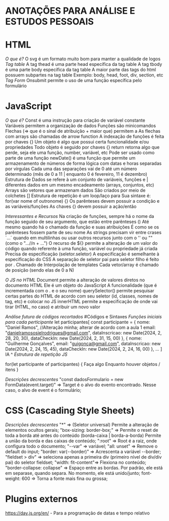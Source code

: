 # ANOTAÇÕES PARA ANÁLISE E ESTUDOS PESSOAIS

# HTML
  *O que é?*
      O svg é um formato muito bom para manter a qualidade de logos
  *Tag table*
    A tag thead é uma parte head específica da tag table
    A tag tbody é uma parte body específica da tag table
    A maior parte das tags do html possuem subpartes na tag table 
      Exemplo: body, head, foot, div, section, etc
  *Tag Form*
    Onsubmit permite o uso de uma função específica pelo formulário
# JavaScript
  *O que é?*
    Const é uma instrução para criação de variável constante
    Variáveis permitem a organização de dados
    Funções são minicomandos
    Flechas (=> que é o sinal de atribuição + maior que)
      permitem a 
      As flechas com arrays são chamadas de arrow function
    A indexação de funções é feita por chaves {}
    Um objeto é algo que possui certa funcionalidade e/ou propriedades
      Todo objeto é seguido por chaves {}
    return retorna algo que perde, seja ele uma função, number, variável, etc
      Pode ser usado como parte de uma função
    newDate() é uma função que permite um armazenamento de números de forma lógica com datas e horas separadas por vírgulas
      Cada uma das separações vai de 0 até um número determinado (mês de 0 a 11 | enquanto 0 é fevereiro, 11 é dezembro)
    Estrutura de Dados se refere à um conjunto de variáveis, funções e | diferentes dados em um mesmo encadeamento (arrays, conjuntos, etc)
    Arrays são vetores que armazenam dados
      São criados por meio de colchetes []
    Estrutura de repetição é um loop/laço para
      Sua sintaxe é: for(var nome of outronome) {}
        Os parênteses devem possuir a condição e as variáveis/funções
        As chaves {} devem possuir a ação/então
    
  *Interessantes e Recursos*
    Na criação de funções, sempre há o nome da função seguido de seu argumento, que estão entre parênteses ()
      Até mesmo quando há o chamado da função e suas atribuições
      É como se os parênteses fossem parte de seu nome
      As strings precisam vir entre crases ´...´ quando em multilinhas ou usar outros recursos junto com o '' ou "" (como o "...//n + ...")
    O recurso de ${} permite a alteração de um valor do código quando referente à uma função, variável ou propriedade já criada
      Precisa de especificação (seletor.seletor)
        A especificação é semelhante à especificação do CSS
        A separação de seletor pai para seletor filho é feito por .
      Chamado de Interpolação de templates 
    Cada vetor/array é chamado de posição (sendo elas de 0 a N)

  *O JS no HTML*
  Document permite a alteração de valores diretos no documento HTML
    Ele é um objeto do JavaScript
    A funcionalidade (que é incrementada com o . e o seu nome) querySelector() permite pesquisar certas partes do HTML de acordo com seu seletor (id, classes, nomes de tag, etc) e colocar no JS
    innerHTML permite a especificação de onde vai tirar (HTML, no caso) e atribuir um novo valor

  *Análise futura de códigos recortados*
  #Códigos e Sintaxes
    *Funções iniciais para cada perticipante*
    let participantes[
    const participante = {
      nome: "Daniel Ramos", //Alteração minha; alterar de acordo com a aula 1
      email: "danielramososielrodrigues@gmail.com",
      dataInscricao: new Date(2024, 2, 28, 20, 30),
      dataCheckIn: new Date(2024, 2, 31, 15, 00)
      },
      {
    nome: "Guilherme Gonçalves",
    email: "guigonça@gmail.com",
    dataInscricao: new Date(2024, 2, 24, 15, 45),
    dataCheckIn: new Date(2024, 2, 24, 16, 00)
      },
      ...
    ]
    IA ^
  *Estrutura de repetição JS*

for(let participante of participantes) {
  Faça algo
  Enquanto houver objetos / itens
}

  *Descrições decrescentes*
  "const dadosFormulario = new FormData(event.target)" => Target é o alvo do evento encontrado. Nesse caso, o alvo de event é o formulário;
  
  

# CSS (Cascading Style Sheets)
  *Descrições decrescentes*
    "*" => (Seletor universal) Permite a alteração de elementos ocultos gerais;
    "box-sizing: border-box;" => Permite o reset de toda a borda até antes do conteúdo (borda-caixa | borda-a-borda) Permite a união da borda e das caixas de conteúdo;
    ":root" => Root é a raiz, onde configura todo o documento;
    "--var" => variável;
    "all: unset" => Remove o default do input;
    "border: var(--border)" => Acrescenta a variável --border;
    "fieldset > div" => seleciona apenas a primeira div (primeiro nível de div/div pai) do seletor fieldset;
    "width: fit-content"=> Flexiona no conteúdo;
    "border-collapse: collapse" => Espaço entre as bordas. Por padrão, ele está em separase, quando separa. No momento, ele está unido/junto;
    font-weight: 600 => Torna a fonte mais fina ou grossa;

    
# Plugins externos
https://day.js.org/en/ - Para a programação de datas e tempo relativo
